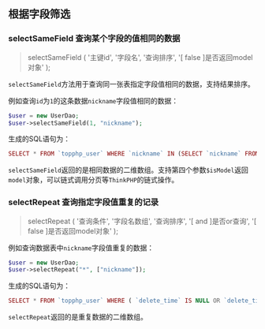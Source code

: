 ## 根据字段筛选

### selectSameField 查询某个字段的值相同的数据

> selectSameField \( '主键id', '字段名', '查询排序', '\[ false \]是否返回model对象' \);

`selectSameField`方法用于查询同一张表指定字段值相同的数据，支持结果排序。

例如查询`id`为`1`的这条数据`nickname`字段值相同的数据：

```php
$user = new UserDao;
$user->selectSameField(1, "nickname");
```

生成的SQL语句为：

```php
SELECT * FROM `topphp_user` WHERE `nickname` IN (SELECT `nickname` FROM `topphp_user` WHERE `id` = 1) AND ( `delete_time` IS NULL OR `delete_time` = 0 )
```

`selectSameField`返回的是相同数据的二维数组。支持第四个参数`$isModel`返回`model`对象，可以链式调用分页等`ThinkPHP`的链式操作。

### selectRepeat 查询指定字段值重复的记录

> selectRepeat \( '查询条件', '字段名数组', '查询排序', '\[ and \]是否or查询', '\[ false \]是否返回model对象' \);

例如查询数据表中`nickname`字段值重复的数据：

```php
$user = new UserDao;
$user->selectRepeat("*", ["nickname"]);
```

生成的SQL语句为：

```php
SELECT * FROM `topphp_user` WHERE ( `delete_time` IS NULL OR `delete_time` = 0 )  AND ( (nickname) IN (SELECT nickname FROM topphp_user GROUP BY nickname HAVING COUNT(*)>1) )
```

`selectRepeat`返回的是重复数据的二维数组。




